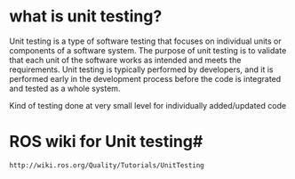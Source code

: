 # what is unit testing? #
Unit testing is a type of software testing that focuses on individual units or components of a software system. The purpose of unit testing is to validate that each unit of the software works as intended and meets the requirements. Unit testing is typically performed by developers, and it is performed early in the development process before the code is integrated and tested as a whole system.

Kind of testing done at very small level for individually added/updated code

# ROS wiki for Unit testing#
``` http://wiki.ros.org/Quality/Tutorials/UnitTesting ```
